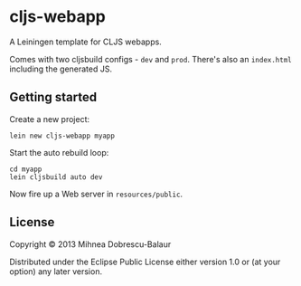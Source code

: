 # cljs-webapp

A Leiningen template for CLJS webapps.

Comes with two cljsbuild configs - `dev` and `prod`.
There's also an `index.html` including the generated JS.

## Getting started

Create a new project:

    lein new cljs-webapp myapp

Start the auto rebuild loop:

    cd myapp
    lein cljsbuild auto dev

Now fire up a Web server in `resources/public`.

## License

Copyright © 2013 Mihnea Dobrescu-Balaur

Distributed under the Eclipse Public License either version 1.0 or (at
your option) any later version.

